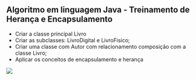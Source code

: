 ## Algoritmo em linguagem Java - Treinamento de Herança e Encapsulamento

- Criar a classe principal Livro
- Criar as subclasses: LivroDigital e LivroFisico;
- Criar uma classe com Autor com relacionamento composição com a classe Livro;
- Aplicar os conceitos de encapsulamento e herança



![](C:\Users\joao1\Downloads\Desenho1.jpg)





